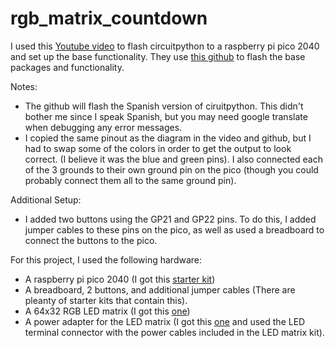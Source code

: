 # rgb_matrix_countdown


I used this [Youtube video](https://www.youtube.com/watch?v=2mq3ZBaSdN8) to flash circuitpython to a raspberry pi pico 2040 and set up the base functionality. They use [this github](https://github.com/yakaracolombia/MATRIXPORTAL_SPRITE_ANIMATIONS_PLAYER_RP2040/tree/main) to flash the base packages and functionality.

Notes:
- The github will flash the Spanish version of ciruitpython. This didn't bother me since I speak Spanish, but you may need google translate when debugging any error messages.
- I copied the same pinout as the diagram in the video and github, but I had to swap some of the colors in order to get the output to look correct. (I believe it was the blue and green pins). I also connected each of the 3 grounds to their own ground pin on the pico (though you could probably connect them all to the same ground pin).

Additional Setup:
- I added two buttons using the GP21 and GP22 pins. To do this, I added jumper cables to these pins on the pico, as well as used a breadboard to connect the buttons to the pico. 


For this project, I used the following hardware:
- A raspberry pi pico 2040 (I got this [starter kit](https://a.co/d/6FTeLZe))
- A breadboard, 2 buttons, and additional jumper cables (There are pleanty of starter kits that contain this).
- A 64x32 RGB LED matrix (I got this [one](https://a.co/d/2VY0FsE))
- A power adapter for the LED matrix (I got this [one](https://a.co/d/3frTXtB) and used the LED terminal connector with the power cables included in the LED matrix kit).
  
